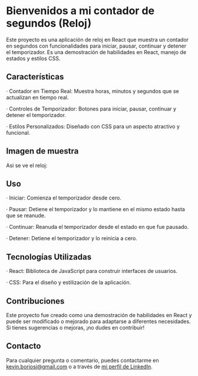 # Bienvenidos a mi contador de segundos (Reloj)

Este proyecto es una aplicación de reloj en React que muestra un contador en segundos con funcionalidades para iniciar, pausar, continuar y detener el temporizador. Es una demostración de habilidades en React, manejo de estados y estilos CSS.


## Características

 · Contador en Tiempo Real: Muestra horas, minutos y segundos que se actualizan en tiempo real.

 · Controles de Temporizador: Botones para iniciar, pausar, continuar y detener el temporizador.

 · Estilos Personalizados: Diseñado con CSS para un aspecto atractivo y funcional.


## Imagen de muestra

Asi se ve el reloj:


## Uso

 · Iniciar: Comienza el temporizador desde cero.

 · Pausar: Detiene el temporizador y lo mantiene en el mismo estado hasta que se reanude.

 · Continuar: Reanuda el temporizador desde el estado en que fue pausado.

 · Detener: Detiene el temporizador y lo reinicia a cero.

## Tecnologías Utilizadas

 · React: Biblioteca de JavaScript para construir interfaces de usuarios.

 · CSS: Para el diseño y estilización de la aplicación.

## Contribuciones

Este proyecto fue creado como una demostración de habilidades en React y puede ser modificado o mejorado para adaptarse a diferentes necesidades. Si tienes sugerencias o mejoras, ¡no dudes en contribuir!

## Contacto

Para cualquier pregunta o comentario, puedes contactarme en [kevin.boriosi@gmail.com](mailto:kevin.boriosi@gmail.com) o a través de [mi perfil de LinkedIn](https://www.linkedin.com/in/kevin-boriosi-61261126b/).
